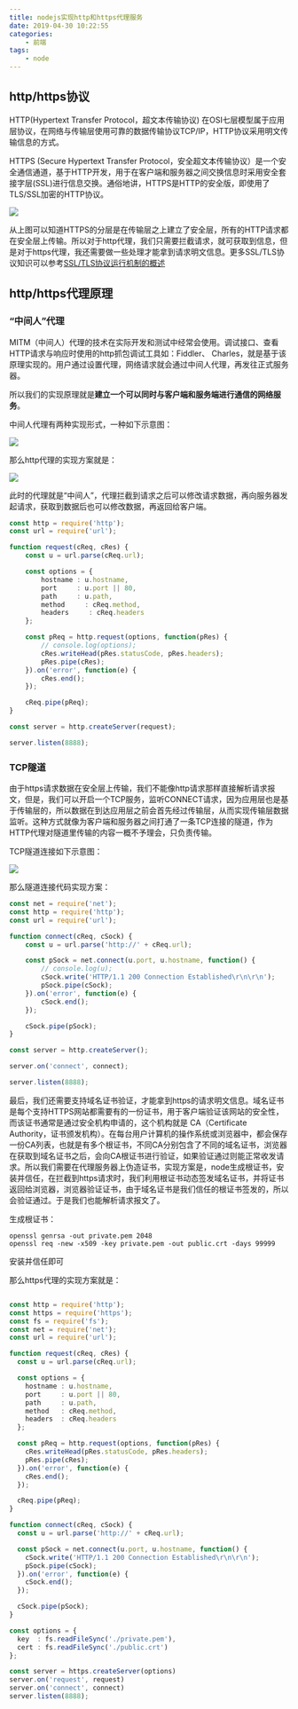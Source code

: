 ```yaml
---
title: nodejs实现http和https代理服务
date: 2019-04-30 10:22:55
categories:
    - 前端
tags: 
    - node
---
```


## http/https协议

HTTP(Hypertext Transfer Protocol，超文本传输协议) 在OSI七层模型属于应用层协议，在网络与传输层使用可靠的数据传输协议TCP/IP，HTTP协议采用明文传输信息的方式。

HTTPS (Secure Hypertext Transfer Protocol，安全超文本传输协议）是一个安全通信通道，基于HTTP开发，用于在客户端和服务器之间交换信息时采用安全套接字层(SSL)进行信息交换。通俗地讲，HTTPS是HTTP的安全版，即使用了TLS/SSL加密的HTTP协议。

![](http://mailshark.nos-jd.163yun.com/document/static/8F1DCA29F7FB5FE337DDFA83B6471964.jpg)

从上图可以知道HTTPS的分层是在传输层之上建立了安全层，所有的HTTP请求都在安全层上传输。所以对于http代理，我们只需要拦截请求，就可获取到信息，但是对于https代理，我还需要做一些处理才能拿到请求明文信息。更多SSL/TLS协议知识可以参考[SSL/TLS协议运行机制的概述](http://www.ruanyifeng.com/blog/2014/02/ssl_tls.html)

## http/https代理原理

### “中间人”代理

MITM（中间人）代理的技术在实际开发和测试中经常会使用。调试接口、查看HTTP请求与响应时使用的http抓包调试工具如：Fiddler、 Charles，就是基于该原理实现的。用户通过设置代理，网络请求就会通过中间人代理，再发往正式服务器。

所以我们的实现原理就是**建立一个可以同时与客户端和服务端进行通信的网络服务**。

中间人代理有两种实现形式，一种如下示意图：

![](http://mailshark.nos-jd.163yun.com/document/static/5B345D71EFA7AF8C3DDA5B4FE5434BD7.webp)

那么http代理的实现方案就是：

![](http://mailshark.nos-jd.163yun.com/document/static/2B7C00F90320601594FCD623CF6A4B8C.jpg)

此时的代理就是“中间人”，代理拦截到请求之后可以修改请求数据，再向服务器发起请求，获取到数据后也可以修改数据，再返回给客户端。

```ts
const http = require('http');
const url = require('url');

function request(cReq, cRes) {
    const u = url.parse(cReq.url);

    const options = {
        hostname : u.hostname, 
        port     : u.port || 80,
        path     : u.path,
        method     : cReq.method,
        headers     : cReq.headers
    };

    const pReq = http.request(options, function(pRes) {
        // console.log(options);
        cRes.writeHead(pRes.statusCode, pRes.headers);
        pRes.pipe(cRes);
    }).on('error', function(e) {
        cRes.end();
    });

    cReq.pipe(pReq);
}

const server = http.createServer(request);

server.listen(8888);
```

### TCP隧道
由于https请求数据在安全层上传输，我们不能像http请求那样直接解析请求报文，但是，我们可以开启一个TCP服务，监听CONNECT请求，因为应用层也是基于传输层的，所以数据在到达应用层之前会首先经过传输层，从而实现传输层数据监听。这种方式就像为客户端和服务器之间打通了一条TCP连接的隧道，作为HTTP代理对隧道里传输的内容一概不予理会，只负责传输。

TCP隧道连接如下示意图：

![](http://mailshark.nos-jd.163yun.com/document/static/8D7EDB84587FE23E1CB02664AE71A948.webp)

那么隧道连接代码实现方案：

```ts
const net = require('net');
const http = require('http');
const url = require('url');

function connect(cReq, cSock) {
    const u = url.parse('http://' + cReq.url);

    const pSock = net.connect(u.port, u.hostname, function() {
        // console.log(u);
        cSock.write('HTTP/1.1 200 Connection Established\r\n\r\n');
        pSock.pipe(cSock);
    }).on('error', function(e) {
        cSock.end();
    });

    cSock.pipe(pSock);
}

const server = http.createServer();

server.on('connect', connect);

server.listen(8888);

```

最后，我们还需要支持域名证书验证，才能拿到https的请求明文信息。域名证书 是每个支持HTTPS网站都需要有的一份证书，用于客户端验证该网站的安全性，而该证书通常是通过安全机构申请的，这个机构就是 CA（Certificate Authority，证书颁发机构）。在每台用户计算机的操作系统或浏览器中，都会保存一份CA列表，也就是有多个根证书，不同CA分别包含了不同的域名证书，浏览器在获取到域名证书之后，会向CA根证书进行验证，如果验证通过则能正常收发请求。所以我们需要在代理服务器上伪造证书，实现方案是，node生成根证书，安装并信任，在拦截到https请求时，我们利用根证书动态签发域名证书，并将证书返回给浏览器，浏览器验证证书，由于域名证书是我们信任的根证书签发的，所以会验证通过。于是我们也能解析请求报文了。

生成根证书：
```base
openssl genrsa -out private.pem 2048
openssl req -new -x509 -key private.pem -out public.crt -days 99999
```
安装并信任即可

那么https代理的实现方案就是：

![]()

```ts
const http = require('http');
const https = require('https');
const fs = require('fs');
const net = require('net');
const url = require('url');

function request(cReq, cRes) {
  const u = url.parse(cReq.url);

  const options = {
    hostname : u.hostname, 
    port     : u.port || 80,
    path     : u.path,       
    method   : cReq.method,
    headers  : cReq.headers
  };

  const pReq = http.request(options, function(pRes) {
    cRes.writeHead(pRes.statusCode, pRes.headers);
    pRes.pipe(cRes);
  }).on('error', function(e) {
    cRes.end();
  });

  cReq.pipe(pReq);
}

function connect(cReq, cSock) {
  const u = url.parse('http://' + cReq.url);

  const pSock = net.connect(u.port, u.hostname, function() {
    cSock.write('HTTP/1.1 200 Connection Established\r\n\r\n');
    pSock.pipe(cSock);
  }).on('error', function(e) {
    cSock.end();
  });

  cSock.pipe(pSock);
}

const options = {
  key  : fs.readFileSync('./private.pem'),
  cert : fs.readFileSync('./public.crt')
};

const server = https.createServer(options)
server.on('request', request)
server.on('connect', connect)
server.listen(8888);
```